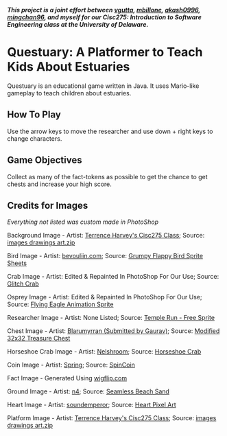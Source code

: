 ***This project is a joint effort between [vgutta](https://github.com/vgutta), [mbillone](https://github.com/mbillone), [akash0996](https://github.com/akash0996), [mingchan96](https://github.com/mingchan96), and myself for our Cisc275: Introduction to Software Engineering class at the University of Delaware.***

# Questuary: A Platformer to Teach Kids About Estuaries

Questuary is an educational game written in Java. It uses Mario-like gameplay to teach children about estuaries.

## How To Play

Use the arrow keys to move the researcher and use down + right keys to change characters. 

## Game Objectives

Collect as many of the fact-tokens as possible to get the chance to get chests and increase your high score.

## Credits for Images
*Everything not listed was custom made in PhotoShop*

Background Image - Artist: [Terrence Harvey's Cisc275 Class](http://www1.udel.edu/CIS/275/tharvey/17F/index.html); Source: [images drawings art.zip](http://www1.udel.edu/CIS/275/tharvey/17F/resources/images%20drawings%20art.zip)

Bird Image - Artist: [bevouliin.com](https://opengameart.org/users/bevouliincom); Source: [Grumpy Flappy Bird Sprite Sheets](https://opengameart.org/content/free-game-asset-grumpy-flappy-bird-sprite-sheets)

Crab Image - Artist: Edited & Repainted In PhotoShop For Our Use; Source: [Glitch Crab](https://www.glitchthegame.com/inhabitants/animals/crab/) 

Osprey Image - Artist: Edited & Repainted In PhotoShop For Our Use; Source: [Flying Eagle Animation Sprite](https://media.istockphoto.com/vectors/flying-eagle-animation-sprite-vector-id502042570)

Researcher Image - Artist: None Listed; Source: [Temple Run - Free Sprite](https://www.gameart2d.com/temple-run---free-sprites.html)

Chest Image - Artist: [Blarumyrran (Submitted by Gaurav)](https://opengameart.org/users/gaurav); Source: [Modified 32x32 Treasure Chest](https://opengameart.org/content/modified-32x32-treasure-chest)

Horseshoe Crab Image - Artist: [Nelshroom](https://www.reddit.com/user/Nelshroom); Source: [Horseshoe Crab](https://www.reddit.com/r/mopeio/comments/5ydpy3/mopeio_art_horseshoe_crab/)

Coin Image - Artist: [Spring](https://opengameart.org/users/spring); Source: [SpinCoin](https://opengameart.org/content/spincoin)

Fact Image - Generated Using [wigflip.com](http://wigflip.com/ds/)

Ground Image - Artist: [n4](https://opengameart.org/users/n4); Source: [Seamless Beach Sand](https://opengameart.org/content/seamless-beach-sand)

Heart Image - Artist: [soundemperor](https://opengameart.org/users/soundemperor); Source: [Heart Pixel Art](https://opengameart.org/content/heart-pixel-art)

Platform Image - Artist: [Terrence Harvey's Cisc275 Class](http://www1.udel.edu/CIS/275/tharvey/17F/index.html); Source: [images drawings art.zip](http://www1.udel.edu/CIS/275/tharvey/17F/resources/images%20drawings%20art.zip)